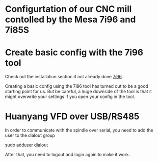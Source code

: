 # Configurtation of our CNC mill contolled by the Mesa 7i96 and 7i85S

# Create basic config with the 7i96 tool

Check out the installation section if not already done [7i96](installation.md#7i96-configuration-tool)

Creating a basic config using the 7i96 tool has turned out to be a good starting point for us.
But be careful, a huge downside of the tool is that it might overwrite your settings if you open your config in the tool.

# Huanyang VFD over USB/RS485

In order to communicate with the spindle over serial, you need to add the user to the dialout group

sudo adduser <username> dialout
  
After that, you need to logout and login again to make it work.


